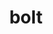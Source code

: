 ---
title: "bolt"
layout: cache
categories: [package, develop]
meta: {"compilers": ["gcc@11.4.0", "intel-oneapi-compilers@2025.1.0"], "num_specs": 7, "num_specs_by_stack": {"e4s": 3, "e4s-oneapi": 4, "root": 7}, "oss": ["ubuntu22.04"], "platforms": ["linux"], "stacks": ["e4s", "e4s-oneapi", "root"], "targets": ["x86_64_v3"], "versions": ["2.0"]}
spec_details: [{"compiler": "intel-oneapi-compilers@2025.1.0", "hash": "3y52wcpqpz53jvvxsj4phe6k76b2uxkt", "os": "ubuntu22.04", "platform": "linux", "size": "-", "stacks": ["e4s-oneapi", "root"], "target": "x86_64_v3", "variants": ["build_system=cmake", "build_type=Release", "generator=make", "~ipo"], "versions": ["2.0"]}, {"compiler": "intel-oneapi-compilers@2025.1.0", "hash": "5ljpnj6n2xfas7uohwurwxaf3ufnzyql", "os": "ubuntu22.04", "platform": "linux", "size": "-", "stacks": ["e4s-oneapi", "root"], "target": "x86_64_v3", "variants": ["build_system=cmake", "build_type=Release", "generator=make", "~ipo"], "versions": ["2.0"]}, {"compiler": "gcc@11.4.0", "hash": "5unnepbaatbtydjwik3yhwgafmdk5nf2", "os": "ubuntu22.04", "platform": "linux", "size": "-", "stacks": ["e4s", "root"], "target": "x86_64_v3", "variants": ["build_system=cmake", "build_type=Release", "generator=make", "~ipo"], "versions": ["2.0"]}, {"compiler": "gcc@11.4.0", "hash": "5x7nj2kx5rsxf4dm33ficxh7tdckvz3h", "os": "ubuntu22.04", "platform": "linux", "size": "-", "stacks": ["e4s", "root"], "target": "x86_64_v3", "variants": ["build_system=cmake", "build_type=Release", "generator=make", "~ipo"], "versions": ["2.0"]}, {"compiler": "gcc@11.4.0", "hash": "c5s2xkk46doa3ycskhy3jd45t57vt74w", "os": "ubuntu22.04", "platform": "linux", "size": "-", "stacks": ["e4s", "root"], "target": "x86_64_v3", "variants": ["build_system=cmake", "build_type=Release", "generator=make", "~ipo"], "versions": ["2.0"]}, {"compiler": "intel-oneapi-compilers@2025.1.0", "hash": "j6ws4tge7hygz3hlu5fslt2f2oxfxv6y", "os": "ubuntu22.04", "platform": "linux", "size": "-", "stacks": ["e4s-oneapi", "root"], "target": "x86_64_v3", "variants": ["build_system=cmake", "build_type=Release", "generator=make", "~ipo"], "versions": ["2.0"]}, {"compiler": "intel-oneapi-compilers@2025.1.0", "hash": "uwd7pfx4cr7v5zrqaa2ztc3qrubt2rpr", "os": "ubuntu22.04", "platform": "linux", "size": "-", "stacks": ["e4s-oneapi", "root"], "target": "x86_64_v3", "variants": ["build_system=cmake", "build_type=Release", "generator=make", "~ipo"], "versions": ["2.0"]}]
---